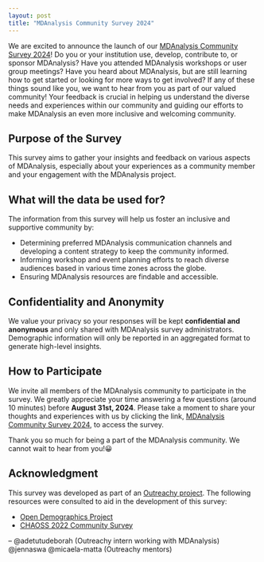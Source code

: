 ```yaml
---
layout: post
title: "MDAnalysis Community Survey 2024"
---
```


We are excited to announce the launch of our [MDAnalysis Community Survey 2024](https://forms.gle/MjqEyZnb7KuyfDSx9)! Do you or your institution use, develop, contribute to, or sponsor MDAnalysis? Have you attended MDAnalysis workshops or user group meetings? Have you heard about MDAnalysis, but are still learning how to get started or looking for more ways to get involved? If any of these things sound like you, we want to hear from you as part of our valued community! Your feedback is crucial in helping us understand the diverse needs and experiences within our community and guiding our efforts to make MDAnalysis an even more inclusive and welcoming community.

## Purpose of the Survey

This survey aims to gather your insights and feedback on various aspects of MDAnalysis, especially about your experiences as a community member and your engagement with the MDAnalysis project. 

## What will the data be used for?

The information from this survey will help us foster an inclusive and supportive community by:

- Determining preferred MDAnalysis communication channels and developing a content strategy to keep the community informed.
- Informing workshop and event planning efforts to reach diverse audiences based in various time zones across the globe.
- Ensuring MDAnalysis resources are findable and accessible.

## Confidentiality and Anonymity

We value your privacy so your responses will be kept **confidential and anonymous** and only shared with MDAnalysis survey administrators. Demographic information will only be reported in an aggregated format to generate high-level insights.

## How to Participate

We invite all members of the MDAnalysis community to participate in the survey. We greatly appreciate your time answering a few questions (around 10 minutes) before **August 31st, 2024**. Please take a moment to share your thoughts and experiences with us by clicking the link, [MDAnalysis Community Survey 2024](https://forms.gle/MjqEyZnb7KuyfDSx9), to access the survey.

Thank you so much for being a part of the MDAnalysis community. We cannot wait to hear from you!😀

## Acknowledgment

This survey was developed as part of an [Outreachy project](https://www.outreachy.org/alums/2024-05/).
The following resources were consulted to aid in the development of this survey:
- [Open Demographics Project](https://nikkistevens.com/open-demographics/index.html)
- [CHAOSS 2022 Community Survey](https://chaoss.community/gathering-dei-feedback-from-your-open-source-community%EF%BF%BC/)

–  @adetutudeborah (Outreachy intern working with MDAnalysis) @jennaswa @micaela-matta (Outreachy mentors)
